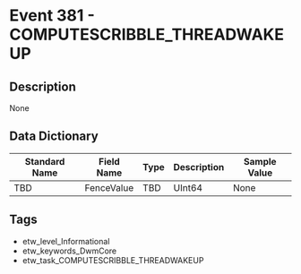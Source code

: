 # Event 381 - COMPUTESCRIBBLE_THREADWAKEUP

## Description
None

## Data Dictionary
|Standard Name|Field Name|Type|Description|Sample Value|
|---|---|---|---|---|
|TBD|FenceValue|TBD|UInt64|None|None|

## Tags
* etw_level_Informational
* etw_keywords_DwmCore
* etw_task_COMPUTESCRIBBLE_THREADWAKEUP